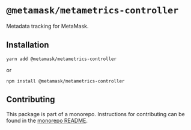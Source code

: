 # `@metamask/metametrics-controller`

Metadata tracking for MetaMask.

## Installation

`yarn add @metamask/metametrics-controller`

or

`npm install @metamask/metametrics-controller`

## Contributing

This package is part of a monorepo. Instructions for contributing can be found in the [monorepo README](https://github.com/MetaMask/core#readme).
